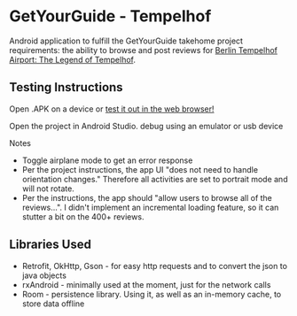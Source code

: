 # GetYourGuide - Tempelhof

Android application to fulfill the GetYourGuide takehome project requirements: the ability to browse and post reviews for [Berlin Tempelhof Airport: The Legend of Tempelhof](https://www.getyourguide.com/berlin-l17/tempelhof-2-hour-airport-history-tour-berlin-airlift-more-t23776/).

## Testing Instructions
Open .APK on a device or [test it out in the web browser!]( todo )

Open the project in Android Studio. debug using an emulator or usb device

Notes
- Toggle airplane mode to get an error response 
- Per the project instructions, the app UI "does not need to handle orientation changes." Therefore all activities are set to portrait mode and will not rotate.
- Per the instructions, the app should "allow users to browse all of the reviews...". I didn't implement an incremental loading feature, so it can stutter a bit on the 400+ reviews.


## Libraries Used
- Retrofit, OkHttp, Gson - for easy http requests and to convert the json to java objects
- rxAndroid - minimally used at the moment, just for the network calls
- Room - persistence library. Using it, as well as an in-memory cache, to store data offline